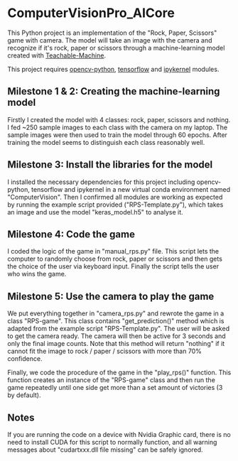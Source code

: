 # ComputerVisionPro_AICore

This Python project is an implementation of the "Rock, Paper, Scissors" game with camera. The model will take an image with the camera and recognize if it's rock, paper or scissors through a machine-learning model created with [Teachable-Machine](https://teachablemachine.withgoogle.com/ ).

This project requires [opencv-python](https://github.com/opencv/opencv-python), [tensorflow](https://github.com/tensorflow) and [ipykernel](https://github.com/ipython/ipykernel) modules.

## Milestone 1 & 2: Creating the machine-learning model

Firstly I created the model with 4 classes: rock, paper, scissors and nothing. I fed ~250 sample images to each class with the camera on my laptop. The sample images were then used to train the model through 60 epochs. After training the model seems to distinguish each class reasonably well.

## Milestone 3: Install the libraries for the model

I installed the necessary dependencies for this project including opencv-python, tensorflow and ipykernel in a new virtual conda environment named "ComputerVision". Then I confirmed all modules are working as expected by running the example script provided ("RPS-Template.py"), which takes an image and use the model "keras_model.h5" to analyse it.

## Milestone 4: Code the game 

I coded the logic of the game in "manual_rps.py" file. This script lets the computer to randomly choose from rock, paper or scissors and then gets the choice of the user via keyboard input. Finally the script tells the user who wins the game.

## Milestone 5: Use the camera to play the game

We put everything together in "camera_rps.py" and rewrote the game in a class "RPS-game". This class contains "get_prediction()" method which is adapted from the example script "RPS-Template.py". The user will be asked to get the camera ready. The camera will then be active for 3 seconds and only the final image counts. Note that this method will return "nothing" if it cannot fit the image to rock / paper / scissors with more than 70% confidence.

Finally, we code the procedure of the game in the "play_rps()" function. This function creates an instance of the "RPS-game" class and then run the game repeatedly until one side get more than a set amount of victories (3 by default).

## Notes

If you are running the code on a device with Nvidia Graphic card, there is no need to install CUDA for this script to normally function, and all warning messages about "cudartxxx.dll file missing" can be safely ignored.
